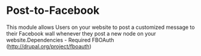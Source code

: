 Post-to-Facebook
================

This module allows Users on your website to post a customized message to their Facebook wall whenever they post a new node on your website.Dependencies - Required FBOAuth (http://drupal.org/project/fboauth)  